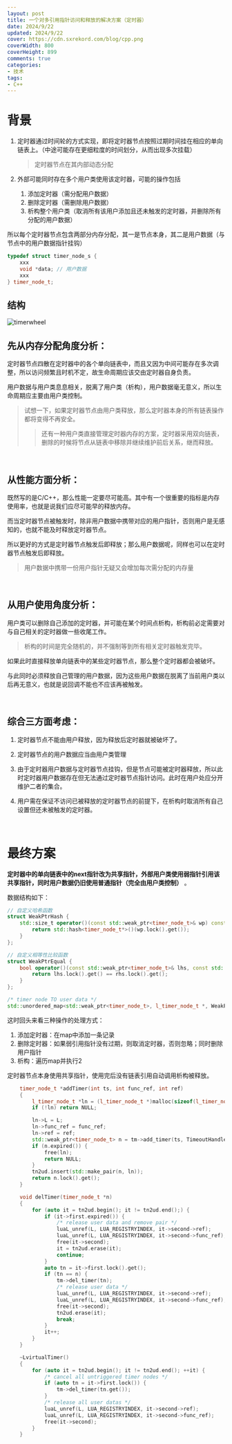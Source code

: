 ```yaml
---
layout: post
title: 一个对多引用指针访问和释放的解决方案（定时器）
date: 2024/9/22
updated: 2024/9/22
cover: https://cdn.sxrekord.com/blog/cpp.png
coverWidth: 800
coverHeight: 899
comments: true
categories: 
- 技术
tags:
- C++
---
```


# 背景

1. 定时器通过时间轮的方式实现，即将定时器节点按照过期时间挂在相应的单向链表上。（中途可能存在更细粒度的时间划分，从而出现多次挂载）

    > 定时器节点在其内部动态分配
    >
2. 外部可能同时存在多个用户类使用该定时器，可能的操作包括

    1. 添加定时器（需分配用户数据）
    2. 删除定时器（需删除用户数据）
    3. 析构整个用户类（取消所有该用户添加且还未触发的定时器，并删除所有分配的用户数据）

所以每个定时器节点包含两部分内存分配，其一是节点本身，其二是用户数据（与节点中的用户数据指针挂钩）

```c++
typedef struct timer_node_s {
	xxx
	void *data; // 用户数据
	xxx
} timer_node_t;
```

## 结构

​![timerwheel](https://cdn.sxrekord.com/blog/timerwheel.png)​

## 先从内存分配角度分析：

定时器节点四散在定时器中的各个单向链表中，而且又因为中间可能存在多次调整，所以访问频繁且时机不定，故生命周期应该交由定时器自身负责。

用户数据与用户类息息相关，脱离了用户类（析构），用户数据毫无意义，所以生命周期应主要由用户类控制。

> 试想一下，如果定时器节点由用户类释放，那么定时器本身的所有链表操作都将变得不再安全。
>
>> 还有一种用户类直接管理定时器内存的方案，定时器采用双向链表，删除的时候将节点从链表中移除并继续维护前后关系，继而释放。
>>

‍

## 从性能方面分析：

既然写的是C/C++，那么性能一定要尽可能高。其中有一个很重要的指标是内存使用率，也就是说我们应尽可能早的释放内存。

而当定时器节点被触发时，除非用户数据中携带对应的用户指针，否则用户是无感知的，也就不能及时释放定时器节点。

所以更好的方式是定时器节点触发后即释放；那么用户数据呢，同样也可以在定时器节点触发后即释放。

> 用户数据中携带一份用户指针无疑又会增加每次需分配的内存量

‍

## 从用户使用角度分析：

用户类可以删除自己添加的定时器，并可能在某个时间点析构，析构前必定需要对与自己相关的定时器做一些收尾工作。

> 析构的时间是完全随机的，并不强制等到所有相关定时器触发完毕。

如果此时直接释放单向链表中的某些定时器节点，那么整个定时器都会被破坏。

与此同时必须释放自己管理的用户数据，因为这些用户数据在脱离了当前用户类以后再无意义，也就是说回调不能也不应该再被触发。

‍

## 综合三方面考虑：

1. 定时器节点不能由用户释放，因为释放后定时器就被破坏了。

2. 定时器节点的用户数据应当由用户类管理
3. 由于定时器用户数据与定时器节点挂钩，但是节点可能被定时器释放，所以此时定时器用户数据存在但无法通过定时器节点指针访问。此时在用户处应分开维护二者的集合。
4. 用户需在保证不访问已被释放的定时器节点的前提下，在析构时取消所有自己设置但还未被触发的定时器。

‍

# 最终方案

**定时器中的单向链表中的next指针改为共享指针，外部用户类使用弱指针引用该共享指针，同时用户数据仍旧使用普通指针（完全由用户类控制）** 。

数据结构如下：

```c++
// 自定义哈希函数
struct WeakPtrHash {
    std::size_t operator()(const std::weak_ptr<timer_node_t>& wp) const {
        return std::hash<timer_node_t*>()(wp.lock().get());
    }
};

// 自定义相等性比较函数
struct WeakPtrEqual {
    bool operator()(const std::weak_ptr<timer_node_t>& lhs, const std::weak_ptr<timer_node_t>& rhs) const {
        return lhs.lock().get() == rhs.lock().get();
    }
};

/* timer node TO user data */
std::unordered_map<std::weak_ptr<timer_node_t>, l_timer_node_t *, WeakPtrHash, WeakPtrEqual> tn2ud;
```

这时回头来看三种操作的处理方式：

1. 添加定时器：在map中添加一条记录
2. 删除定时器：如果弱引用指针没有过期，则取消定时器，否则忽略；同时删除用户指针
3. 析构：遍历map并执行2

定时器节点本身使用共享指针，使用完后没有链表引用自动调用析构被释放。

```c++
    timer_node_t *addTimer(int ts, int func_ref, int ref)
    {
        l_timer_node_t *ln = (l_timer_node_t *)malloc(sizeof(l_timer_node_t));
        if (!ln) return NULL;

        ln->L = L;
        ln->func_ref = func_ref;
        ln->ref = ref;
        std::weak_ptr<timer_node_t> n = tm->add_timer(ts, TimeoutHandle, ln);
        if (n.expired()) {
            free(ln);
            return NULL;
        }
        tn2ud.insert(std::make_pair(n, ln));
        return n.lock().get();
    }

    void delTimer(timer_node_t *n)
    {
        for (auto it = tn2ud.begin(); it != tn2ud.end();) {
            if (it->first.expired()) {
                /* release user data and remove pair */
                luaL_unref(L, LUA_REGISTRYINDEX, it->second->ref);
                luaL_unref(L, LUA_REGISTRYINDEX, it->second->func_ref);
                free(it->second);
                it = tn2ud.erase(it);
                continue;
            }
            auto tn = it->first.lock().get();
            if (tn == n) {
                tm->del_timer(tn);
                /* release user data */
                luaL_unref(L, LUA_REGISTRYINDEX, it->second->ref);
                luaL_unref(L, LUA_REGISTRYINDEX, it->second->func_ref);
                free(it->second);
                tn2ud.erase(it);
                break;
            }
            it++;
        }
    }

    ~LvirtualTimer()
    {
        for (auto it = tn2ud.begin(); it != tn2ud.end(); ++it) {
            /* cancel all untriggered timer nodes */
            if (auto tn = it->first.lock()) {
                tm->del_timer(tn.get());
            }
            /* release all user datas */
            luaL_unref(L, LUA_REGISTRYINDEX, it->second->ref);
            luaL_unref(L, LUA_REGISTRYINDEX, it->second->func_ref);
            free(it->second);
        }
    }
```
